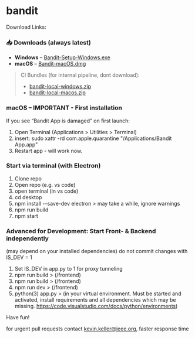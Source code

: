 # bandit
Download Links:
<!-- DOWNLOADS:START -->
### 📥 Downloads (always latest)

- **Windows** – [Bandit-Setup-Windows.exe](https://github.com/kevinkeller021204/bandit/releases/latest/download/Bandit-Setup-Windows.exe)
- **macOS** – [Bandit-macOS.dmg](https://github.com/kevinkeller021204/bandit/releases/latest/download/Bandit-macOS.dmg)

> CI Bundles (for internal pipeline, dont download):  
> - [bandit-local-windows.zip](https://github.com/kevinkeller021204/bandit/releases/latest/download/bandit-local-windows.zip)  
> - [bandit-local-macos.zip](https://github.com/kevinkeller021204/bandit/releases/latest/download/bandit-local-macos.zip)
<!-- DOWNLOADS:END -->

### macOS – IMPORTANT - First installation
If you see “Bandit App is damaged” on first launch:

1. Open Terminal (Applications > Utilities > Terminal)
2. insert:
   sudo xattr -rd com.apple.quarantine "/Applications/Bandit App.app"
3. Restart app - will work now.

### Start via terminal (with Electron)
1. Clone repo
2. Open repo (e.g. vs code)
3. open terminal (in vs code)
4. cd desktop
5. npm install --save-dev electron > may take a while, ignore warnings
6. npm run build
7. npm start

### Advanced for Development: Start Front- & Backend independently
(may depend on your installed dependencies)
do not commit changes with IS_DEV = 1

1. Set IS_DEV in app.py to 1 for proxy tunneling
2. npm run build > (/frontend)
3. npm run build > (/frontend)
4. npm run dev > (/frontend)
5. python(3) app.py > (in your virtual environment. Must be started and activated, install requirements and all dependencies which may be missing. https://code.visualstudio.com/docs/python/environments)


Have fun!

for urgent pull requests contact kevin.keller@ieee.org, faster response time
